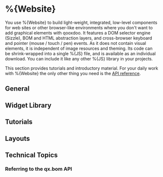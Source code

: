 %{Website}
==========

You use %{Website} to build light-weight, integrated, low-level components for web sites or other browser-like environments where you don't want to add graphical elements with qooxdoo. It features a DOM selector engine (Sizzle), BOM and HTML abstraction layers, and cross-browser keyboard and pointer (mouse / touch / pen) events. As it does not contain visual elements, it is independent of image resources and theming. Its code can be shrink-wrapped into a single %{JS} file, and is available as an individual download. You can include it like any other %{JS} library in your projects.

This section provides tutorials and introductory material. For your daily work with %{Website} the only other thing you need is the [API reference](http://demo.qooxdoo.org/%{version}/website-api).

General
-------

Widget Library
--------------

Tutorials
---------

Layouts
-------

Technical Topics
----------------

### Referring to the qx.bom API
